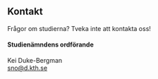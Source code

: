 ## Kontakt

Frågor om studierna? Tveka inte att kontakta oss! 

#### Studienämndens ordförande

Kei Duke-Bergman</br>
[sno@d.kth.se](mailto:sno@d.kth.se)
